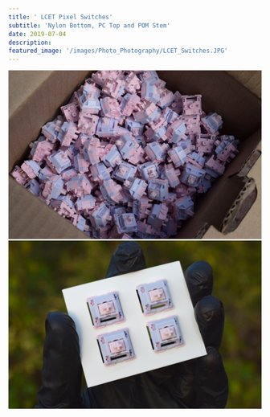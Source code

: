 ```yaml
---
title: ' LCET Pixel Switches'
subtitle: 'Nylon Bottom, PC Top and POM Stem'
date: 2019-07-04
description: 
featured_image: '/images/Photo_Photography/LCET_Switches.JPG'
---
```



<div class="gallery" data-columns="1">
    <img src="/images/Photo_Photography/LCET_Switches.JPG">
</div>


<div class="gallery" data-columns="1">
    <img src="/images/Photo_Photography/LCET_Switches2.JPG">
</div>
